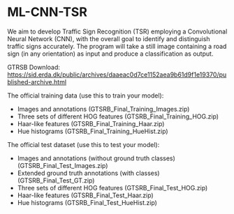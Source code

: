 # ML-CNN-TSR
We aim to develop Traffic Sign Recognition (TSR) employing a Convolutional Neural Network (CNN), with the overall goal to identify and distinguish traffic signs accurately. The program will take a still image containing a road sign (in any orientation) as input and produce a classification as output. 

GTRSB Download: https://sid.erda.dk/public/archives/daaeac0d7ce1152aea9b61d9f1e19370/published-archive.html

The official training data (use this to train your model):
 - Images and annotations (GTSRB_Final_Training_Images.zip)
 - Three sets of different HOG features (GTSRB_Final_Training_HOG.zip)
 - Haar-like features (GTSRB_Final_Training_Haar.zip)
 - Hue histograms (GTSRB_Final_Training_HueHist.zip)

The official test dataset (use this to test your model):
 - Images and annotations (without ground truth classes) (GTSRB_Final_Test_Images.zip)
 - Extended ground truth annotations (with classes) (GTSRB_Final_Test_GT.zip)
 - Three sets of different HOG features (GTSRB_Final_Test_HOG.zip)
 - Haar-like features (GTSRB_Final_Test_Haar.zip)
 - Hue histograms (GTSRB_Final_Test_HueHist.zip)
